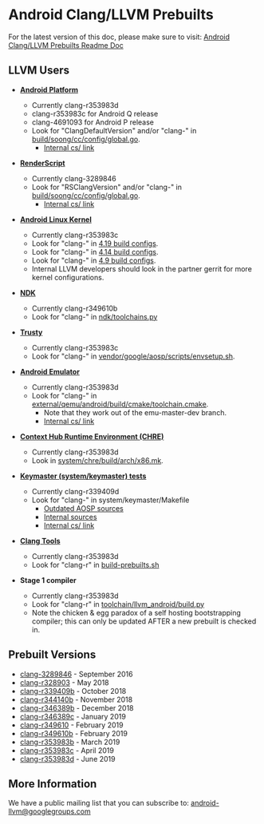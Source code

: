 Android Clang/LLVM Prebuilts
============================

For the latest version of this doc, please make sure to visit:
[Android Clang/LLVM Prebuilts Readme Doc](https://android.googlesource.com/platform/prebuilts/clang/host/linux-x86/+/master/README.md)

LLVM Users
----------

* [**Android Platform**](https://android.googlesource.com/platform/)
  * Currently clang-r353983d
  * clang-r353983c for Android Q release
  * clang-4691093 for Android P release
  * Look for "ClangDefaultVersion" and/or "clang-" in [build/soong/cc/config/global.go](https://android.googlesource.com/platform/build/soong/+/master/cc/config/global.go/).
    * [Internal cs/ link](https://cs.corp.google.com/android/build/soong/cc/config/global.go?q=ClangDefaultVersion)

* [**RenderScript**](https://developer.android.com/guide/topics/renderscript/index.html)
  * Currently clang-3289846
  * Look for "RSClangVersion" and/or "clang-" in [build/soong/cc/config/global.go](https://android.googlesource.com/platform/build/soong/+/master/cc/config/global.go/).
    * [Internal cs/ link](https://cs.corp.google.com/android/build/soong/cc/config/global.go?q=RSClangVersion)

* [**Android Linux Kernel**](http://go/android-kernel)
  * Currently clang-r353983c
  * Look for "clang-" in [4.19 build configs](https://android.googlesource.com/kernel/common/+/android-4.19/build.config.cuttlefish.aarch64).
  * Look for "clang-" in [4.14 build configs](https://android.googlesource.com/kernel/common/+/android-4.14/build.config.cuttlefish.aarch64).
  * Look for "clang-" in [4.9 build configs](https://android.googlesource.com/kernel/common/+/android-4.9/build.config.cuttlefish.aarch64).
  * Internal LLVM developers should look in the partner gerrit for more kernel configurations.

* [**NDK**](https://developer.android.com/ndk)
  * Currently clang-r349610b
  * Look for "clang-" in [ndk/toolchains.py](https://android.googlesource.com/platform/ndk/+/refs/heads/master/ndk/toolchains.py)

* [**Trusty**](https://source.android.com/security/trusty/)
  * Currently clang-r353983c
  * Look for "clang-" in [vendor/google/aosp/scripts/envsetup.sh](https://android.googlesource.com/trusty/vendor/google/aosp/+/master/scripts/envsetup.sh).

* [**Android Emulator**](https://developer.android.com/studio/run/emulator.html)
  * Currently clang-r353983d
  * Look for "clang-" in [external/qemu/android/build/cmake/toolchain.cmake](https://android.googlesource.com/platform/external/qemu/+/emu-master-dev/android/build/cmake/toolchain.cmake#25).
    * Note that they work out of the emu-master-dev branch.
    * [Internal cs/ link](https://cs.corp.google.com/android/external/qemu/android/build/cmake/toolchain.cmake?q=clang-)

* [**Context Hub Runtime Environment (CHRE)**](https://android.googlesource.com/platform/system/chre/)
  * Currently clang-r353983d
  * Look in [system/chre/build/arch/x86.mk](https://android.googlesource.com/platform/system/chre/+/master/build/arch/x86.mk#12).

* [**Keymaster (system/keymaster) tests**](https://android.googlesource.com/platform/system/keymaster)
  * Currently clang-r339409d
  * Look for "clang-" in system/keymaster/Makefile
    * [Outdated AOSP sources](https://android.googlesource.com/platform/system/keymaster/+/master/Makefile)
    * [Internal sources](https://googleplex-android.googlesource.com/platform/system/keymaster/+/master/Makefile)
    * [Internal cs/ link](https://cs.corp.google.com/android/system/keymaster/Makefile?q=clang-)

* [**Clang Tools**](https://android.googlesource.com/platform/prebuilts/clang-tools/)
  * Currently clang-r353983d
  * Look for "clang-r" in [build-prebuilts.sh](https://android.googlesource.com/platform/prebuilts/clang-tools/+/refs/heads/master/build-prebuilts.sh)

* **Stage 1 compiler**
  * Currently clang-r353983d
  * Look for "clang-r" in [toolchain/llvm_android/build.py](https://android.googlesource.com/toolchain/llvm_android/+/refs/heads/master/build.py)
  * Note the chicken & egg paradox of a self hosting bootstrapping compiler; this can only be updated AFTER a new prebuilt is checked in.


Prebuilt Versions
-----------------

* [clang-3289846](https://android.googlesource.com/platform/prebuilts/clang/host/linux-x86/+/master/clang-3289846/) - September 2016
* [clang-r328903](https://android.googlesource.com/platform/prebuilts/clang/host/linux-x86/+/master/clang-r328903/) - May 2018
* [clang-r339409b](https://android.googlesource.com/platform/prebuilts/clang/host/linux-x86/+/master/clang-r339409b/) - October 2018
* [clang-r344140b](https://android.googlesource.com/platform/prebuilts/clang/host/linux-x86/+/master/clang-r344140b/) - November 2018
* [clang-r346389b](https://android.googlesource.com/platform/prebuilts/clang/host/linux-x86/+/master/clang-r346389b/) - December 2018
* [clang-r346389c](https://android.googlesource.com/platform/prebuilts/clang/host/linux-x86/+/master/clang-r346389c/) - January 2019
* [clang-r349610](https://android.googlesource.com/platform/prebuilts/clang/host/linux-x86/+/master/clang-r349610/) - February 2019
* [clang-r349610b](https://android.googlesource.com/platform/prebuilts/clang/host/linux-x86/+/master/clang-r349610b/) - February 2019
* [clang-r353983b](https://android.googlesource.com/platform/prebuilts/clang/host/linux-x86/+/master/clang-r353983b/) - March 2019
* [clang-r353983c](https://android.googlesource.com/platform/prebuilts/clang/host/linux-x86/+/master/clang-r353983c/) - April 2019
* [clang-r353983d](https://android.googlesource.com/platform/prebuilts/clang/host/linux-x86/+/master/clang-r353983d/) - June 2019

More Information
----------------

We have a public mailing list that you can subscribe to:
[android-llvm@googlegroups.com](https://groups.google.com/forum/#!forum/android-llvm)

